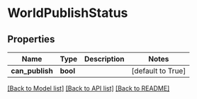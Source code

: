 # WorldPublishStatus


## Properties
Name | Type | Description | Notes
------------ | ------------- | ------------- | -------------
**can_publish** | **bool** |  | [default to True]

[[Back to Model list]](../README.md#documentation-for-models) [[Back to API list]](../README.md#documentation-for-api-endpoints) [[Back to README]](../README.md)


